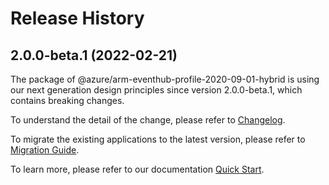 # Release History
    
## 2.0.0-beta.1 (2022-02-21)

The package of @azure/arm-eventhub-profile-2020-09-01-hybrid is using our next generation design principles since version 2.0.0-beta.1, which contains breaking changes.

To understand the detail of the change, please refer to [Changelog](https://aka.ms/js-track2-changelog).

To migrate the existing applications to the latest version, please refer to [Migration Guide](https://aka.ms/js-track2-migration-guide).

To learn more, please refer to our documentation [Quick Start](https://aka.ms/js-track2-quickstart).
